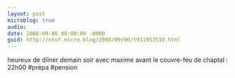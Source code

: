```yaml
---
layout: post
microblog: true
audio: 
date: 2008-09-06 00:00:00 -0000
guid: http://xtof.micro.blog/2008/09/06/t911953510.html
---
```

heureux de diîner demain soir avec maxime avant le couvre-feu de chaptal : 22h00 #prépa #pension

